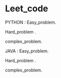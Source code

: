 

# Leet_code
PYTHON :
  Easy_problem.
 
  Hard_problem .
  
  complex_problem.

JAVA :
 Easy_problem.
  
  Hard_problem .
  
  complex_problem.


